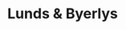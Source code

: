 ---
title: "Lunds & Byerlys"
url: /minneapolis/lunds-and-byerlys-hennepin-avenue/
shop: supermarket
---